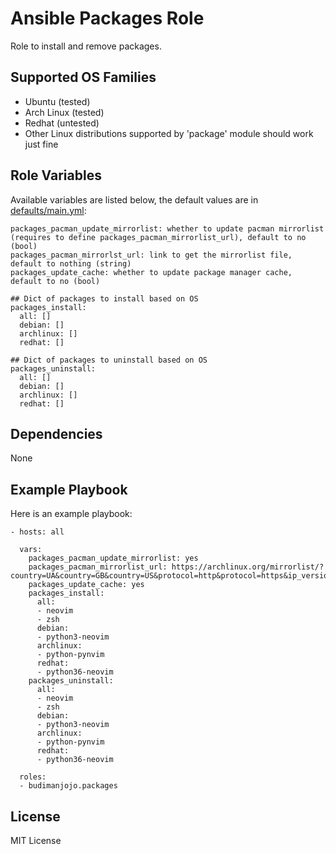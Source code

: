 Ansible Packages Role
=====================

Role to install and remove packages.

Supported OS Families
---------------------

- Ubuntu (tested)
- Arch Linux (tested)
- Redhat (untested)
- Other Linux distributions supported by 'package' module should work just fine

Role Variables
--------------

Available variables are listed below, the default values are in [defaults/main.yml](./defaults/main.yml):
```
packages_pacman_update_mirrorlist: whether to update pacman mirrorlist (requires to define packages_pacman_mirrorlist_url), default to no (bool)
packages_pacman_mirrorlst_url: link to get the mirrorlist file, default to nothing (string)
packages_update_cache: whether to update package manager cache, default to no (bool)

## Dict of packages to install based on OS
packages_install:
  all: []
  debian: []
  archlinux: []
  redhat: []

## Dict of packages to uninstall based on OS
packages_uninstall:
  all: []
  debian: []
  archlinux: []
  redhat: []
```

Dependencies
------------

None

Example Playbook
----------------

Here is an example playbook:
```
- hosts: all

  vars:
    packages_pacman_update_mirrorlist: yes
    packages_pacman_mirrorlist_url: https://archlinux.org/mirrorlist/?country=UA&country=GB&country=US&protocol=http&protocol=https&ip_version=4
    packages_update_cache: yes
    packages_install:
      all:
      - neovim
      - zsh
      debian:
      - python3-neovim
      archlinux:
      - python-pynvim
      redhat:
      - python36-neovim
    packages_uninstall:
      all:
      - neovim
      - zsh
      debian:
      - python3-neovim
      archlinux:
      - python-pynvim
      redhat:
      - python36-neovim

  roles:
  - budimanjojo.packages
```

License
-------

MIT License
